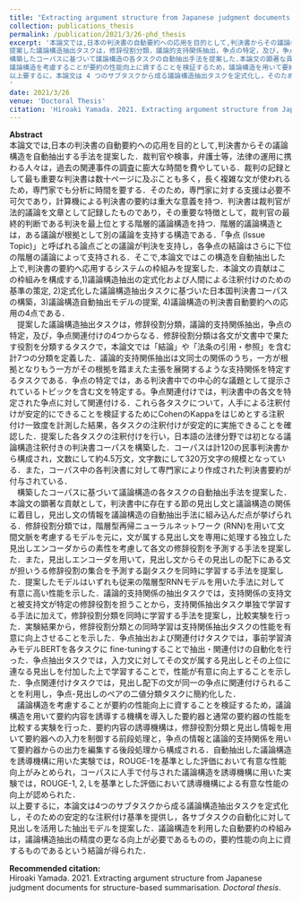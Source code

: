 ```yaml
---
title: "Extracting argument structure from Japanese judgment documents for structure-based summarisation"
collection: publications_thesis
permalink: /publication/2021/3/26-phd_thesis
excerpt: '本論文では,日本の判決書の自動要約への応用を目的として,判決書からその議論構造を自動抽出する手法を提案した.裁判 官や検事，弁護士等，法律の運用に携わる人々は，過去の関連事件の調査に膨大な時間を費やしている.裁判の記録として最も 重要な判決書は数十ページに及ぶことも多く，長く複雑な文が使われるため，専門家でも分析に時間を要する.そのため，専門 家に対する支援は必要不可欠であり，計算機による判決書の要約は重大な意義を持つ.判決書は裁判官が法的議論を文章として 記録したものであり，その重要な特徴として，裁判官の最終的判断である判決を最上位とする階層的議論構造を持つ.階層的議 論構造とは，ある議論が根拠として別の議論を支持する構造である.「争点 (Issue Topic)」と呼ばれる論点ごとの議論が判決 を支持し，各争点の結論はさらに下位の階層の議論によって支持される.そこで,本論文ではこの構造を自動抽出した上で,判決 書の要約へ応用するシステムの枠組みを提案した.本論文の貢献はこの枠組みを構成する,1)議論構造抽出の定式化および人間 による注釈付けのための基準の策定, 2)定式化した議論構造抽出タスクに基づいた日本国判決書コーパスの構築，3)議論構造自 動抽出モデルの提案, 4)議論構造の判決書自動要約への応用の 4 点である.  
提案した議論構造抽出タスクは，修辞役割分類，議論的支持関係抽出，争点の特定，及び，争点関連付けの 4 つからなる.修 辞役割分類は各文が文書中で果たす役割を分類するタスクで，本論文では「結論」や「法条の引用・参照」を含む計 7 つの分類 を定義した.議論的支持関係抽出は文同士の関係のうち，一方が根拠となりもう一方がその根拠を踏まえた主張を展開するよう な支持関係を特定するタスクである.争点の特定では，ある判決書中での中心的な議題として提示されているトピックを含む文 を特定する。争点関連付けでは，判決書中の各文を特定された争点に対して関連付ける.これら各タスクについて，人手による 注釈付けが安定的にできることを検証するために Cohen の Kappa をはじめとする注釈付け一致度を計測した結果，各タスクの注 釈付けが安定的に実施できることを確認した.提案した各タスクの注釈付けを行い，日本語の法律分野では初となる議論構造注 釈付きの判決書コーパスを構築した.コーパスは計 120 の民事判決書から構成され，文数にして約 4.5 万文，文字数にして 320 万文字の規模となっている.また，コーパス中の各判決書に対して専門家により作成された判決書要約が付与されている.  
構築したコーパスに基づいて議論構造の各タスクの自動抽出手法を提案した.本論文の顕著な貢献として，判決書中に存在す る節の見出し文と議論構造の関係に着目し，見出し文の情報を議論構造の自動抽出手法に組み込んだ点が挙げられる.修辞役割 分類では，階層型再帰ニューラルネットワーク (RNN)を用いて文間文脈を考慮するモデルを元に，文が属する見出し文を専用に 処理する独立した見出しエンコーダからの素性を考慮して各文の修辞役割を予測する手法を提案した.また，見出しエンコーダ を用いて，見出し文からその見出しの配下にある文が担いうる修辞役割の集合を予測する副タスクを同時に学習する手法を提案 した.提案したモデルはいずれも従来の階層型RNNモデルを用いた手法に対して有意に高い性能を示した.議論的支持関係の抽 出タスクでは，支持関係の支持文と被支持文が特定の修辞役割を担うことから，支持関係抽出タスク単独で学習する手法に加え て，修辞役割分類を同時に学習する手法を提案し，比較実験を行った.実験結果から，修辞役割分類との同時学習は支持関係抽 出タスクの性能を有意に向上させることを示した.争点抽出および関連付けタスクでは，事前学習済みモデル BERT を各タスク に fine-tuning することで抽出・関連付けの自動化を行った.争点抽出タスクでは，入力文に対してその文が属する見出しと その上位に連なる見出しを付加した上で学習することで，性能が有意に向上することを示した.争点関連付けタスクでは，見出 し配下の文が同一の争点に関連付けられることを利用し，争点-見出しのペアの二値分類タスクに簡約化した.  
議論構造を考慮することが要約の性能向上に資することを検証するため，議論構造を用いて要約内容を誘導する機構を導入し た要約器と通常の要約器の性能を比較する実験を行った.要約内容の誘導機構は，修辞役割分類と見出し情報を用いて要約器へ の入力を制御する前段処理と，争点の情報と議論的支持関係を用いて要約器からの出力を編集する後段処理から構成される.自 動抽出した議論構造を誘導機構に用いた実験では，ROUGE-1 を基準とした評価において有意な性能向上がみとめられ，コーパス に人手で付与された議論構造を誘導機構に用いた実験では，ROUGE-1, 2, L を基準とした評価において誘導機構による有意な性 能の向上が認められた.  
以上要するに，本論文は 4 つのサブタスクから成る議論構造抽出タスクを定式化し，そのための安定的な注釈付け基準を提供 し，各サブタスクの自動化に対して見出しを活用した抽出モデルを提案した.議論構造を利用した自動要約の枠組みは，議論構 造抽出の精度の更なる向上が必要であるものの，要約性能の向上に資するものであるという結論が得られた.  
'
date: 2021/3/26
venue: 'Doctoral Thesis'
citation: 'Hiroaki Yamada. 2021. Extracting argument structure from Japanese judgment documents for structure-based summarisation. <I>Doctoral thesis</i>.'
---
```

**Abstract**   
本論文では,日本の判決書の自動要約への応用を目的として,判決書からその議論構造を自動抽出する手法を提案した．裁判官や検事，弁護士等，法律の運用に携わる人々は，過去の関連事件の調査に膨大な時間を費やしている．裁判の記録として最も重要な判決書は数十ページに及ぶことも多く，長く複雑な文が使われるため，専門家でも分析に時間を要する．そのため，専門家に対する支援は必要不可欠であり，計算機による判決書の要約は重大な意義を持つ．判決書は裁判官が法的議論を文章として記録したものであり，その重要な特徴として，裁判官の最終的判断である判決を最上位とする階層的議論構造を持つ．階層的議論構造とは，ある議論が根拠として別の議論を支持する構造である．「争点 (Issue Topic)」と呼ばれる論点ごとの議論が判決を支持し，各争点の結論はさらに下位の階層の議論によって支持される．そこで,本論文ではこの構造を自動抽出した上で,判決書の要約へ応用するシステムの枠組みを提案した．本論文の貢献はこの枠組みを構成する,1)議論構造抽出の定式化および人間による注釈付けのための基準の策定, 2)定式化した議論構造抽出タスクに基づいた日本国判決書コーパスの構築，3)議論構造自動抽出モデルの提案, 4)議論構造の判決書自動要約への応用の4点である．  
　提案した議論構造抽出タスクは，修辞役割分類，議論的支持関係抽出，争点の特定，及び，争点関連付けの4つからなる．修辞役割分類は各文が文書中で果たす役割を分類するタスクで，本論文では「結論」や「法条の引用・参照」を含む計7つの分類を定義した．議論的支持関係抽出は文同士の関係のうち，一方が根拠となりもう一方がその根拠を踏まえた主張を展開するような支持関係を特定するタスクである．争点の特定では，ある判決書中での中心的な議題として提示されているトピックを含む文を特定する。争点関連付けでは，判決書中の各文を特定された争点に対して関連付ける．これら各タスクについて，人手による注釈付けが安定的にできることを検証するためにCohenのKappaをはじめとする注釈付け一致度を計測した結果，各タスクの注釈付けが安定的に実施できることを確認した．提案した各タスクの注釈付けを行い，日本語の法律分野では初となる議論構造注釈付きの判決書コーパスを構築した．コーパスは計120の民事判決書から構成され，文数にして約4.5万文，文字数にして320万文字の規模となっている．また，コーパス中の各判決書に対して専門家により作成された判決書要約が付与されている．  
　構築したコーパスに基づいて議論構造の各タスクの自動抽出手法を提案した．本論文の顕著な貢献として，判決書中に存在する節の見出し文と議論構造の関係に着目し，見出し文の情報を議論構造の自動抽出手法に組み込んだ点が挙げられる．修辞役割分類では，階層型再帰ニューラルネットワーク (RNN)を用いて文間文脈を考慮するモデルを元に，文が属する見出し文を専用に処理する独立した見出しエンコーダからの素性を考慮して各文の修辞役割を予測する手法を提案した．また，見出しエンコーダを用いて，見出し文からその見出しの配下にある文が担いうる修辞役割の集合を予測する副タスクを同時に学習する手法を提案した．提案したモデルはいずれも従来の階層型RNNモデルを用いた手法に対して有意に高い性能を示した．議論的支持関係の抽出タスクでは，支持関係の支持文と被支持文が特定の修辞役割を担うことから，支持関係抽出タスク単独で学習する手法に加えて，修辞役割分類を同時に学習する手法を提案し，比較実験を行った．実験結果から，修辞役割分類との同時学習は支持関係抽出タスクの性能を有意に向上させることを示した．争点抽出および関連付けタスクでは，事前学習済みモデルBERTを各タスクに fine-tuningすることで抽出・関連付けの自動化を行った．争点抽出タスクでは，入力文に対してその文が属する見出しとその上位に連なる見出しを付加した上で学習することで，性能が有意に向上することを示した．争点関連付けタスクでは，見出し配下の文が同一の争点に関連付けられることを利用し，争点-見出しのペアの二値分類タスクに簡約化した．  
　議論構造を考慮することが要約の性能向上に資することを検証するため，議論構造を用いて要約内容を誘導する機構を導入した要約器と通常の要約器の性能を比較する実験を行った．要約内容の誘導機構は，修辞役割分類と見出し情報を用いて要約器への入力を制御する前段処理と，争点の情報と議論的支持関係を用いて要約器からの出力を編集する後段処理から構成される．自動抽出した議論構造を誘導機構に用いた実験では，ROUGE-1を基準とした評価において有意な性能向上がみとめられ，コーパスに人手で付与された議論構造を誘導機構に用いた実験では，ROUGE-1, 2, Lを基準とした評価において誘導機構による有意な性能の向上が認められた．  
以上要するに，本論文は4つのサブタスクから成る議論構造抽出タスクを定式化し，そのための安定的な注釈付け基準を提供し，各サブタスクの自動化に対して見出しを活用した抽出モデルを提案した．議論構造を利用した自動要約の枠組みは，議論構造抽出の精度の更なる向上が必要であるものの，要約性能の向上に資するものであるという結論が得られた．



**Recommended citation:**   
Hiroaki Yamada. 2021. Extracting argument structure from Japanese judgment documents for structure-based summarisation. <I>Doctoral thesis</i>.
